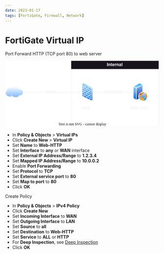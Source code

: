 ```yaml
---
date: 2023-01-17
tags: [FortiGate, Firewall, Network]
---
```


# FortiGate Virtual IP

Port Forward HTTP (TCP port 80) to web server

<!--truncate-->

![Network Diagram](img/FortiGate%20Virtual%20IP.drawio.svg)

- In **Policy & Objects** > **Virtual IPs**
- Click **Create New** > **Virtual IP**
- Set **Name** to **Web-HTTP**
- Set **Interface** to **any** or **WAN** interface
- Set **External IP Address/Range** to **1.2.3.4**
- Set **Mapped IP Address/Range** to **10.0.0.2**
- Enable **Port Forwarding**
- Set **Protocol** to **TCP**
- Set **External service port** to **80**
- Set **Map to port** to **80**
- Click **OK**

Create Policy

- In **Policy & Objects** > **IPv4 Policy**
- Click **Create New**
- Set **Incoming Interface** to **WAN**
- Set **Outgoing Interface** to **LAN**
- Set **Source** to **all**
- Set **Destination** to **Web-HTTP**
- Set **Service** to **ALL** or **HTTP**
- For **Deep Inspection**, see [Deep Inspection](./FortiGate%20deep%20inspection.md)
- Click **OK**
